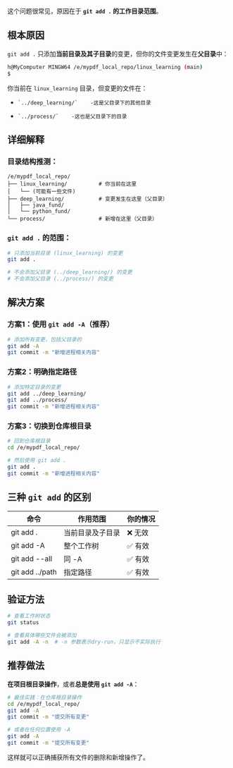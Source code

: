 这个问题很常见，原因在于 **`git add .` 的工作目录范围**。

## 根本原因

`git add .` 只添加**当前目录及其子目录**的变更，但你的文件变更发生在**父目录**中：

```bash
h@MyComputer MINGW64 /e/mypdf_local_repo/linux_learning (main)
$
```

你当前在 `linux_learning` 目录，但变更的文件在：
-     `../deep_learning/`    -这是父目录下的其他目录
    
-     `../process/`    -这也是父目录下的目录

## 详细解释

### 目录结构推测：

```text
/e/mypdf_local_repo/
├── linux_learning/          # 你当前在这里
│   └── (可能有一些文件)
├── deep_learning/           # 变更发生在这里（父目录）
│   ├── java_fund/
│   └── python_fund/
└── process/                 # 新增在这里（父目录）
```

### `git add .` 的范围：

```bash
# 只添加当前目录 (linux_learning) 的变更
git add .    

# 不会添加父目录 (../deep_learning/) 的变更
# 不会添加父目录 (../process/) 的变更
```

## 解决方案

### 方案1：使用 `git add -A`（推荐）

```bash
# 添加所有变更，包括父目录的
git add -A
git commit -m "新增进程相关内容"
```

### 方案2：明确指定路径

```bash
# 添加特定目录的变更
git add ../deep_learning/
git add ../process/
git commit -m "新增进程相关内容"
```

### 方案3：切换到仓库根目录

```bash
# 回到仓库根目录
cd /e/mypdf_local_repo/

# 然后使用 git add .
git add .
git commit -m "新增进程相关内容"
```

## 三种 `git add` 的区别
| 命令 | 作用范围 | 你的情况 |
| --- | --- | --- |
| git add . | 当前目录及子目录 | ❌ 无效 |
| git add -A | 整个工作树 | ✅ 有效 |
| git add --all | 同 -A | ✅ 有效 |
| git add ../path | 指定路径 | ✅ 有效 |

## 验证方法

```bash
# 查看工作树状态
git status

# 查看具体哪些文件会被添加
git add -A -n  # -n 参数表示dry-run，只显示不实际执行
```

## 推荐做法

**在项目根目录操作**，或者**总是使用 `git add -A`**：

```bash
# 最佳实践：在仓库根目录操作
cd /e/mypdf_local_repo/
git add -A
git commit -m "提交所有变更"

# 或者在任何位置使用 -A
git add -A
git commit -m "提交所有变更"
```

这样就可以正确捕获所有文件的删除和新增操作了。